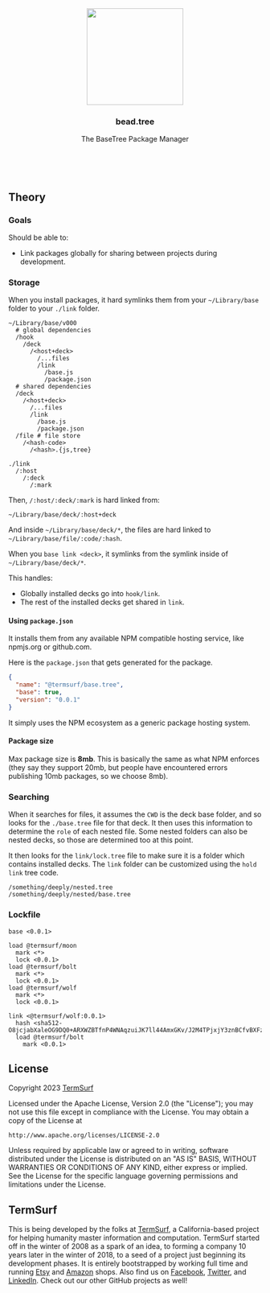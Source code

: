<br/>
<br/>
<br/>
<br/>
<br/>
<br/>
<br/>

<p align='center'>
  <img src='https://github.com/termsurf/bead.tree/blob/make/view/bead.svg?raw=true' width='192'>
</p>

<h3 align='center'>bead.tree</h3>
<p align='center'>
  The BaseTree Package Manager
</p>

<br/>
<br/>
<br/>

## Theory

### Goals

Should be able to:

- Link packages globally for sharing between projects during
  development.

### Storage

When you install packages, it hard symlinks them from your
`~/Library/base` folder to your `./link` folder.

```
~/Library/base/v000
  # global dependencies
  /hook
    /deck
      /<host+deck>
        /...files
        /link
          /base.js
          /package.json
  # shared dependencies
  /deck
    /<host+deck>
      /...files
      /link
        /base.js
        /package.json
  /file # file store
    /<hash-code>
      /<hash>.{js,tree}
```

```
./link
  /:host
    /:deck
      /:mark
```

Then, `/:host/:deck/:mark` is hard linked from:

```
~/Library/base/deck/:host+deck
```

And inside `~/Library/base/deck/*`, the files are hard linked to
`~/Library/base/file/:code/:hash`.

When you `base link <deck>`, it symlinks from the symlink inside of
`~/Library/base/deck/*`.

This handles:

- Globally installed decks go into `hook/link`.
- The rest of the installed decks get shared in `link`.

#### Using `package.json`

It installs them from any available NPM compatible hosting service, like
npmjs.org or github.com.

Here is the `package.json` that gets generated for the package.

```json
{
  "name": "@termsurf/base.tree",
  "base": true,
  "version": "0.0.1"
}
```

It simply uses the NPM ecosystem as a generic package hosting system.

#### Package size

Max package size is **8mb**. This is basically the same as what NPM
enforces (they say they support 20mb, but people have encountered errors
publishing 10mb packages, so we choose 8mb).

### Searching

When it searches for files, it assumes the `CWD` is the deck base
folder, and so looks for the `./base.tree` file for that deck. It then
uses this information to determine the `role` of each nested file. Some
nested folders can also be nested decks, so those are determined too at
this point.

It then looks for the `link/lock.tree` file to make sure it is a folder
which contains installed decks. The `link` folder can be customized
using the `hold link` tree code.

```
/something/deeply/nested.tree
/something/deeply/nested/base.tree
```

### Lockfile

```
base <0.0.1>

load @termsurf/moon
  mark <*>
  lock <0.0.1>
load @termsurf/bolt
  mark <*>
  lock <0.0.1>
load @termsurf/wolf
  mark <*>
  lock <0.0.1>

link <@termsurf/wolf:0.0.1>
  hash <sha512-O8jcjabXaleOG9DQ0+ARXWZBTfnP4WNAqzuiJK7ll44AmxGKv/J2M4TPjxjY3znBCfvBXFzucm1twdyFybFqEA==>
  load @termsurf/bolt
    mark <0.0.1>
```

## License

Copyright 2023 <a href='https://term.surf'>TermSurf</a>

Licensed under the Apache License, Version 2.0 (the "License"); you may
not use this file except in compliance with the License. You may obtain
a copy of the License at

    http://www.apache.org/licenses/LICENSE-2.0

Unless required by applicable law or agreed to in writing, software
distributed under the License is distributed on an "AS IS" BASIS,
WITHOUT WARRANTIES OR CONDITIONS OF ANY KIND, either express or implied.
See the License for the specific language governing permissions and
limitations under the License.

## TermSurf

This is being developed by the folks at [TermSurf](https://term.surf), a
California-based project for helping humanity master information and
computation. TermSurf started off in the winter of 2008 as a spark of an
idea, to forming a company 10 years later in the winter of 2018, to a
seed of a project just beginning its development phases. It is entirely
bootstrapped by working full time and running
[Etsy](https://etsy.com/shop/termsurf) and
[Amazon](https://www.amazon.com/s?rh=p_27%3AMount+Build) shops. Also
find us on [Facebook](https://www.facebook.com/termsurf),
[Twitter](https://twitter.com/termsurf), and
[LinkedIn](https://www.linkedin.com/company/termsurf). Check out our
other GitHub projects as well!
